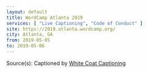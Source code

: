 ```yaml
---
layout: default
title: WordCamp Atlanta 2019
services: [ "Live Captioning", "Code of Conduct" ]
site: https://2019.atlanta.wordcamp.org/
city: Atlanta, GA
from: 2019-05-05
to: 2019-05-06
---
```


Source(s): Captioned by [White Coat Captioning](http://www.whitecoatcaptioning.com/)